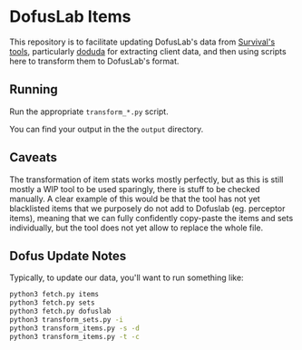 # DofusLab Items

This repository is to facilitate updating DofusLab's data from [Survival's tools](https://docs.dofusdu.de/), particularly [doduda](https://github.com/dofusdude/doduda) for extracting client data, and then using scripts here to transform them to DofusLab's format.

## Running

Run the appropriate `transform_*.py` script.

You can find your output in the the `output` directory.

## Caveats

The transformation of item stats works mostly perfectly, but as this is still mostly a WIP tool to be used sparingly, there is stuff to be checked manually. A clear example of this would be that the tool has not yet blacklisted items that we purposely do not add to Dofuslab (eg. perceptor items), meaning that we can fully confidently copy-paste the items and sets individually, but the tool does not yet allow to replace the whole file.

## Dofus Update Notes

Typically, to update our data, you'll want to run something like:

```bash
python3 fetch.py items
python3 fetch.py sets
python3 fetch.py dofuslab
python3 transform_sets.py -i
python3 transform_items.py -s -d
python3 transform_items.py -t -c
```
